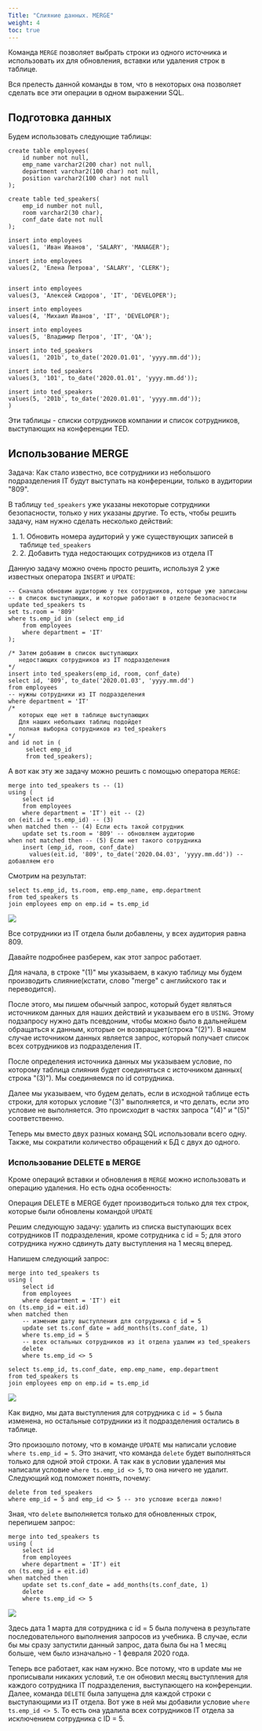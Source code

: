 ```yaml
---
Title: "Слияние данных. MERGE"
weight: 4
toc: true
---
```


Команда `MERGE` позволяет выбрать строки из одного источника и
использовать их для обновления, вставки или удаления строк в таблице.

Вся прелесть данной команды в том, что в некоторых она позволяет сделать
все эти операции в одном выражении SQL.

## Подготовка данных

Будем использовать следующие таблицы:

    create table employees(
        id number not null,
        emp_name varchar2(200 char) not null,
        department varchar2(100 char) not null,
        position varchar2(100 char) not null
    );

    create table ted_speakers(
        emp_id number not null,
        room varchar2(30 char),
        conf_date date not null
    );

    insert into employees
    values(1, 'Иван Иванов', 'SALARY', 'MANAGER');

    insert into employees
    values(2, 'Елена Петрова', 'SALARY', 'CLERK');


    insert into employees
    values(3, 'Алексей Сидоров', 'IT', 'DEVELOPER');

    insert into employees
    values(4, 'Михаил Иванов', 'IT', 'DEVELOPER');

    insert into employees
    values(5, 'Владимир Петров', 'IT', 'QA');

    insert into ted_speakers
    values(1, '201b', to_date('2020.01.01', 'yyyy.mm.dd'));

    insert into ted_speakers
    values(3, '101', to_date('2020.01.01', 'yyyy.mm.dd'));

    insert into ted_speakers
    values(5, '201b', to_date('2020.01.01', 'yyyy.mm.dd'));
    )

Эти таблицы - списки сотрудников компании и список сотрудников,
выступающих на конференции TED.

## Использование MERGE

Задача: Как стало известно, все сотрудники из небольшого подразделения
IT будут выступать на конференции, только в аудитории "809".

В таблицу `ted_speakers` уже указаны некоторые сотрудники безопасности,
только у них указаны другие. То есть, чтобы решить задачу, нам нужно
сделать несколько действий:

1.  1\. Обновить номера аудиторий у уже существующих записей в таблице
    `ted_speakers`
2.  2\. Добавить туда недостающих сотрудников из отдела IT

Данную задачу можно очень просто решить, используя 2 уже известных
оператора `INSERT` и `UPDATE`:

    -- Сначала обновим аудиторию у тех сотрудников, которые уже записаны
    -- в список выступающих, и которые работают в отделе безопасности
    update ted_speakers ts
    set ts.room = '809'
    where ts.emp_id in (select emp_id
        from employees
        where department = 'IT'
    );

    /* Затем добавим в список выступающих
       недостающих сотрудников из IT подразделения
    */
    insert into ted_speakers(emp_id, room, conf_date)
    select id, '809', to_date('2020.01.03', 'yyyy.mm.dd')
    from employees
    -- нужны сотрудники из IT подразделения
    where department = 'IT'
    /*
       которых еще нет в таблице выступающих
       Для наших небольших таблиц подойдет
       полная выборка сотрудников из ted_speakers
    */
    and id not in (
         select emp_id
         from ted_speakers);

А вот как эту же задачу можно решить с помощью оператора `MERGE`:

    merge into ted_speakers ts -- (1)
    using (
        select id
        from employees
        where department = 'IT') eit -- (2)
    on (eit.id = ts.emp_id) -- (3)
    when matched then -- (4) Если есть такой сотрудник
        update set ts.room = '809' -- обновляем аудиторию
    when not matched then -- (5) Если нет такого сотрудника
        insert (emp_id, room, conf_date)
          values(eit.id, '809', to_date('2020.04.03', 'yyyy.mm.dd')) -- добавляем его

Смотрим на результат:

    select ts.emp_id, ts.room, emp.emp_name, emp.department
    from ted_speakers ts
    join employees emp on emp.id = ts.emp_id

![](/img/12_dml/merge_1.png)

Все сотрудники из IT отдела были добавлены, у всех аудитория равна 809.

Давайте подробнее разберем, как этот запрос работает.

Для начала, в строке "(1)" мы указываем, в какую таблицу мы будем
производить слияние(кстати, слово "merge" с английского так и
переводится).

После этого, мы пишем обычный запрос, который будет являться источником
данных для наших действий и указываем его в `USING`. Этому подзапросу
нужно дать псевдоним, чтобы можно было в дальнейшем обращаться к данным,
которые он возвращает(строка "(2)"). В нашем случае источником данных
является запрос, который получает список всех сотрудников из
подразделения IT.

После определения источника данных мы указываем условие, по которому
таблица слияния будет соединяться с источником данных( строка "(3)"). Мы
соединяемся по id сотрудника.

Далее мы указываем, что будем делать, если в исходной таблице есть
строки, для которых условие "(3)" выполняется, и что делать, если это
условие не выполняется. Это происходит в частях запроса "(4)" и "(5)"
соответственно.

Теперь мы вместо двух разных команд SQL использовали всего одну. Также,
мы сократили количество обращений к БД с двух до одного.

### Использование DELETE в MERGE

Кроме операций вставки и обновления в `MERGE` можно использовать и
операцию удаления. Но есть одна особенность:

Операция DELETE в MERGE будет производиться только для тех строк,
которые были обновлены командой `UPDATE`

Решим следующую задачу: удалить из списка выступающих всех сотрудников
IT подразделения, кроме сотрудника с id = 5; для этого сотрудника нужно
сдвинуть дату выступления на 1 месяц вперед.

Напишем следующий запрос:

    merge into ted_speakers ts
    using (
        select id
        from employees
        where department = 'IT') eit
    on (ts.emp_id = eit.id)
    when matched then
        -- изменим дату выступления для сотрудника с id = 5
        update set ts.conf_date = add_months(ts.conf_date, 1)
        where ts.emp_id = 5
        -- всех остальных сотрудников из it отдела удалим из ted_speakers
        delete
        where ts.emp_id <> 5

    select ts.emp_id, ts.conf_date, emp.emp_name, emp.department
    from ted_speakers ts
    join employees emp on emp.id = ts.emp_id

![](/img/12_dml/merge_delete_err.png)

Как видно, мы дата выступления для сотрудника с `id = 5` была изменена,
но остальные сотрудники из it подразделения остались в таблице.

Это произошло потому, что в команде `UPDATE` мы написали условие
`where ts.emp_id = 5`. Это значит, что команда `delete` будет
выполняться только для одной этой строки. А так как в условии удаления
мы написали условие `where ts.emp_id <> 5`, то она ничего не удалит.
Следующий код поможет понять, почему:

    delete from ted_speakers
    where emp_id = 5 and emp_id <> 5 -- это условие всегда ложно!

Зная, что `delete` выполняется только для обновленных строк, перепишем
запрос:

    merge into ted_speakers ts
    using (
        select id
        from employees
        where department = 'IT') eit
    on (ts.emp_id = eit.id)
    when matched then
        update set ts.conf_date = add_months(ts.conf_date, 1)
        delete
        where ts.emp_id <> 5

![](/img/12_dml/merge_delete_noerr.png)

Здесь дата 1 марта для сотрудника с id = 5 была получена в результате
последовательного выполнения запросов из учебника. В случае, если бы мы
сразу запустили данный запрос, дата была бы на 1 месяц больше, чем было
изначально - 1 февраля 2020 года.

Теперь все работает, как нам нужно. Все потому, что в update мы не
прописывали никаких условий, т.е он обновил месяц выступления для
каждого сотрудника IT подразделения, выступающего на конференции. Далее,
команда `DELETE` была запущена для каждой строки с выступающими из IT
отдела. Вот уже в ней мы добавили условие `where ts.emp_id <> 5`. То
есть она удалила всех сотрудников IT отдела за исключением сотрудника с
ID = 5.
